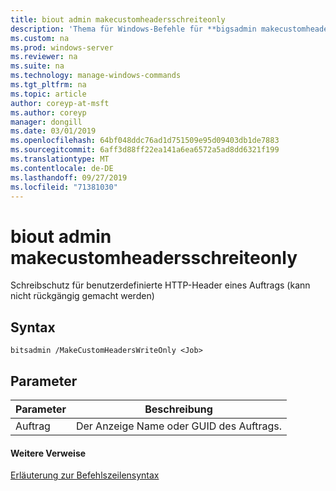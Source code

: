 ```yaml
---
title: biout admin makecustomheadersschreiteonly
description: 'Thema für Windows-Befehle für **bigsadmin makecustomheadersschreiteonly** : machen Sie die benutzerdefinierten HTTP-Header eines Auftrags schreibgeschützt (kann nicht rückgängig gemacht werden).'
ms.custom: na
ms.prod: windows-server
ms.reviewer: na
ms.suite: na
ms.technology: manage-windows-commands
ms.tgt_pltfrm: na
ms.topic: article
author: coreyp-at-msft
ms.author: coreyp
manager: dongill
ms.date: 03/01/2019
ms.openlocfilehash: 64bf048ddc76ad1d751509e95d09403db1de7883
ms.sourcegitcommit: 6aff3d88ff22ea141a6ea6572a5ad8dd6321f199
ms.translationtype: MT
ms.contentlocale: de-DE
ms.lasthandoff: 09/27/2019
ms.locfileid: "71381030"
---
```

# <a name="bitsadmin-makecustomheaderswriteonly"></a>biout admin makecustomheadersschreiteonly

Schreibschutz für benutzerdefinierte HTTP-Header eines Auftrags (kann nicht rückgängig gemacht werden)

## <a name="syntax"></a>Syntax

```
bitsadmin /MakeCustomHeadersWriteOnly <Job>
```

## <a name="parameters"></a>Parameter

|Parameter|Beschreibung|
|---------|-----------|
|Auftrag|Der Anzeige Name oder GUID des Auftrags.|

#### <a name="additional-references"></a>Weitere Verweise

[Erläuterung zur Befehlszeilensyntax](command-line-syntax-key.md)